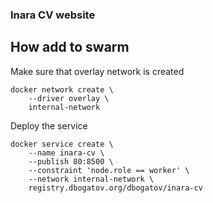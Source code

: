 ### Inara CV website

## How add to swarm

Make sure that overlay network is created

```
docker network create \
	--driver overlay \
	internal-network
```

Deploy the service

```
docker service create \
	--name inara-cv \
	--publish 80:8500 \
	--constraint 'node.role == worker' \
	--network internal-network \
	registry.dbogatov.org/dbogatov/inara-cv
```
